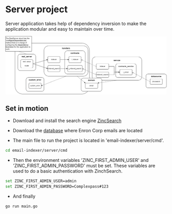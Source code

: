 # Server project

Server application takes help of dependency inversion to make the application modular and easy to maintain over time.

![server infrastructure_](../images/server_infrastructure.png)

## Set in motion
- Download and install the search engine [ZincSearch](https://docs.zinc.dev/installation/)
- Download the [database](http://www.cs.cmu.edu/~enron/enron_mail_20110402.tgz) where Enron Corp emails are located

- The main file to run the project is located in 'email-indexer/server/cmd'.
```sh
cd email-indexer/server/cmd
```

- Then the environment variables 'ZINC_FIRST_ADMIN_USER' and 'ZINC_FIRST_ADMIN_PASSWORD' must be set. These variables are used to do a basic authentication with ZinchSearch.
```sh
set ZINC_FIRST_ADMIN_USER=admin
set ZINC_FIRST_ADMIN_PASSWORD=Complexpass#123
```

- And finally
```sh
go run main.go
```

